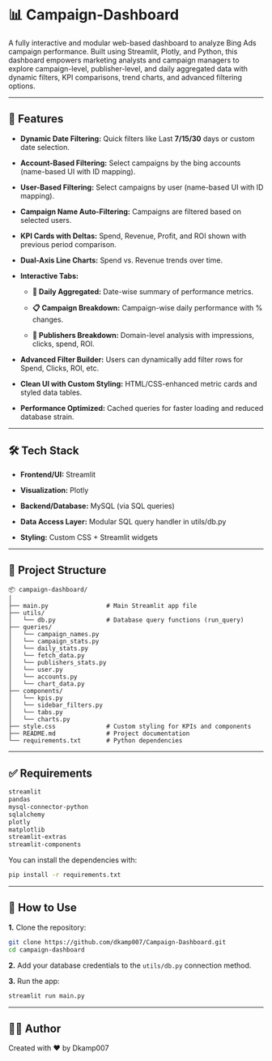 # 📊 Campaign-Dashboard

A fully interactive and modular web-based dashboard to analyze Bing Ads campaign performance. Built using Streamlit, Plotly, and Python, this dashboard empowers marketing analysts and campaign managers to explore campaign-level, publisher-level, and daily aggregated data with dynamic filters, KPI comparisons, trend charts, and advanced filtering options.

---

## 🚀 Features

- **Dynamic Date Filtering:** Quick filters like Last **7/15/30** days or custom date selection.

- **Account-Based Filtering:** Select campaigns by the bing accounts (name-based UI with ID mapping).

- **User-Based Filtering:** Select campaigns by user (name-based UI with ID mapping).

- **Campaign Name Auto-Filtering:** Campaigns are filtered based on selected users.

- **KPI Cards with Deltas:** Spend, Revenue, Profit, and ROI shown with previous period comparison.

- **Dual-Axis Line Charts:** Spend vs. Revenue trends over time.

- **Interactive Tabs:**

  - **📅 Daily Aggregated:** Date-wise summary of performance metrics.

  - **📋 Campaign Breakdown:** Campaign-wise daily performance with % changes.

  - **📑 Publishers Breakdown:** Domain-level analysis with impressions, clicks, spend, ROI.

- **Advanced Filter Builder:** Users can dynamically add filter rows for Spend, Clicks, ROI, etc.

- **Clean UI with Custom Styling:** HTML/CSS-enhanced metric cards and styled data tables.

- **Performance Optimized:** Cached queries for faster loading and reduced database strain.

---

## 🛠️ Tech Stack

- **Frontend/UI:** Streamlit

- **Visualization:** Plotly

- **Backend/Database:** MySQL (via SQL queries)

- **Data Access Layer:** Modular SQL query handler in utils/db.py

- **Styling:** Custom CSS + Streamlit widgets

---

## 📁 Project Structure

```
📦 campaign-dashboard/
│
├── main.py                # Main Streamlit app file
├── utils/
│   └── db.py              # Database query functions (run_query)
├── queries/
│   └── campaign_names.py
│   └── campaign_stats.py
│   └── daily_stats.py
│   └── fetch_data.py
│   └── publishers_stats.py
│   └── user.py
│   └── accounts.py
│   └── chart_data.py
├── components/
│   └── kpis.py
│   └── sidebar_filters.py
│   └── tabs.py
│   └── charts.py
├── style.css              # Custom styling for KPIs and components
├── README.md              # Project documentation
└── requirements.txt       # Python dependencies
```
---

## ✅ Requirements
```bash
streamlit
pandas
mysql-connector-python
sqlalchemy
plotly
matplotlib
streamlit-extras
streamlit-components
```
You can install the dependencies with:
```bash
pip install -r requirements.txt
```

---


## 🧠 How to Use

**1.** Clone the repository:

```bash
git clone https://github.com/dkamp007/Campaign-Dashboard.git
cd campaign-dashboard
```

**2.** Add your database credentials to the `utils/db.py` connection method.

**3.** Run the app:
```bash
streamlit run main.py
```

---

## 👨‍💻 Author

Created with ❤️ by Dkamp007
